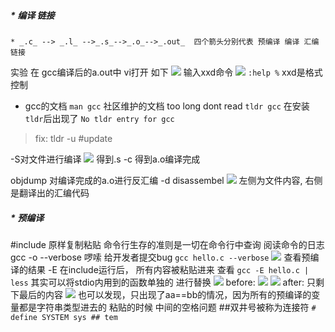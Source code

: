 ##### * 编译 链接
    * _.c_ --> _.l_ -->_.s_-->_.o_-->_.out_  四个箭头分别代表 预编译 编译 汇编 链接
  实验
  在 gcc编译后的a.out中 vi打开
  如下
  <img src="./aout.png">
  输入xxd命令
  <img src="./xxd.png">
  ``:help %`` xxd是格式控制 
  * gcc的文档
  ``man gcc`` 
  社区维护的文档 too long dont read
  ``tldr gcc``
  在安装``tldr``后出现了 ``No tldr entry for gcc``
  >fix: tldr -u #update

  -S对文件进行编译
  <img src="./gcc-S.png">
  得到.s
  -c 得到a.o编译完成

  objdump 对编译完成的a.o进行反汇编
  -d disassembel
  <img src="./gcc-c.png">
  左侧为文件内容, 右侧是翻译出的汇编代码

##### * 预编译

  #include 原样复制粘贴
  命令行生存的准则是一切在命令行中查询 阅读命令的日志
  gcc -o --verbose 啰嗦 给开发者提交bug
  ``gcc hello.c --verbose``
  <img src="./verbose.png">
  查看预编译的结果 -E
  在include运行后， 所有内容被粘贴进来
  查看
  ``gcc -E hello.c | less``
  其实可以将stdio内用到的函数单独的 进行替换 
  <img src="./aa==bb.png">
  before:
  <img src="./-Ebefore.png">
  <img src="./-Ebefore%20-G.png">
  after: 只剩下最后的内容
  <img src="./-Eafter.png">
  也可以发现，只出现了aa==bb的情况，因为所有的预编译的变量都是字符串类型进去的
  粘贴的时候 中间的空格问题  ##双井号被称为连接符
  ``# define SYSTEM sys ## tem``
